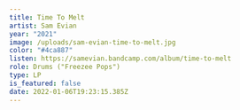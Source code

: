 ```yaml
---
title: Time To Melt
artist: Sam Evian
year: "2021"
image: /uploads/sam-evian-time-to-melt.jpg
color: "#4ca887"
listen: https://samevian.bandcamp.com/album/time-to-melt
role: Drums ("Freezee Pops")
type: LP
is_featured: false
date: 2022-01-06T19:23:15.385Z
---
```

